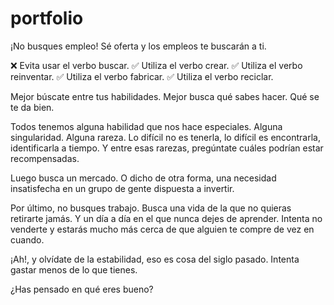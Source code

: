 # portfolio

¡No busques empleo! Sé oferta y los empleos te buscarán a ti.

❌ Evita usar el verbo buscar.
✅ Utiliza el verbo crear. 
✅ Utiliza el verbo reinventar. 
✅ Utiliza el verbo fabricar. 
✅ Utiliza el verbo reciclar. 

Mejor búscate entre tus habilidades. 
Mejor busca qué sabes hacer. 
Qué se te da bien. 

Todos tenemos alguna habilidad que nos hace especiales. Alguna singularidad. Alguna rareza. Lo difícil no es tenerla, lo difícil es encontrarla, identificarla a tiempo. Y entre esas rarezas, pregúntate cuáles podrían estar recompensadas. 

Luego busca un mercado. O dicho de otra forma, una necesidad insatisfecha en un grupo de gente dispuesta a invertir.

Por último, no busques trabajo. Busca una vida de la que no quieras retirarte jamás. Y un día a día en el que nunca dejes de aprender. Intenta no venderte y estarás mucho más cerca de que alguien te compre de vez en cuando.

¡Ah!, y olvídate de la estabilidad, eso es cosa del siglo pasado. Intenta gastar menos de lo que tienes. 

¿Has pensado en qué eres bueno? 
